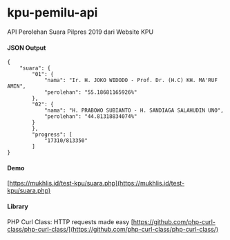 
# kpu-pemilu-api
API Perolehan Suara Pilpres 2019 dari Website KPU

#### JSON Output

    {
		"suara": {
			"01": {
				"nama": "Ir. H. JOKO WIDODO - Prof. Dr. (H.C) KH. MA'RUF AMIN",
				"perolehan": "55.18681165926%"
			},
			"02": {
				"nama": "H. PRABOWO SUBIANTO - H. SANDIAGA SALAHUDIN UNO",
				"perolehan": "44.81318834074%"
			}
		    },
		    "progress": [
			    "17310/813350"
		    ]
    }

#### Demo
[https://mukhlis.id/test-kpu/suara.php](https://mukhlis.id/test-kpu/suara.php)

#### Library 
PHP Curl Class: HTTP requests made easy
 [https://github.com/php-curl-class/php-curl-class/](https://github.com/php-curl-class/php-curl-class/)

